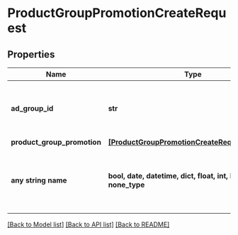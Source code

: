 # ProductGroupPromotionCreateRequest


## Properties
Name | Type | Description | Notes
------------ | ------------- | ------------- | -------------
**ad_group_id** | **str** | ID of the Ad Group the Product Group Promotion belongs to. | 
**product_group_promotion** | [**[ProductGroupPromotionCreateRequestElement]**](ProductGroupPromotionCreateRequestElement.md) |  | 
**any string name** | **bool, date, datetime, dict, float, int, list, str, none_type** | any string name can be used but the value must be the correct type | [optional]

[[Back to Model list]](../README.md#documentation-for-models) [[Back to API list]](../README.md#documentation-for-api-endpoints) [[Back to README]](../README.md)


